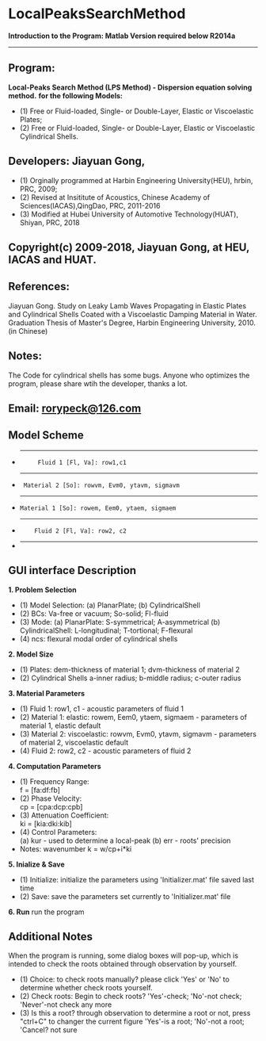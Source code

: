 # LocalPeaksSearchMethod
  **Introduction to the Program: Matlab Version required below R2014a**
**********************************************************************************
## Program: 
   **Local-Peaks Search Method (LPS Method) - Dispersion equation solving method.**
   **for the following Models:**
* (1) Free or Fluid-loaded, Single- or Double-Layer, Elastic or Viscoelastic Plates;
* (2) Free or Fluid-loaded, Single- or Double-Layer, Elastic or Viscoelastic Cylindrical Shells.

## Developers: Jiayuan Gong,
* (1) Orginally programmed at Harbin Engineering University(HEU), hrbin, PRC, 2009;
* (2) Revised at Insititute of Acoustics, Chinese Academy of Sciences(IACAS),QingDao, PRC, 2011-2016
* (3) Modified at Hubei University of Automotive Technology(HUAT), Shiyan, PRC, 2018

## Copyright(c) 2009-2018, Jiayuan Gong, at HEU, IACAS and HUAT.

## References: 
Jiayuan Gong. Study on Leaky Lamb Waves Propagating in Elastic Plates
and Cylindrical Shells Coated with a Viscoelastic Damping Material in Water. 
Graduation Thesis of Master's Degree, Harbin Engineering University, 2010. (in Chinese)

## Notes:  
The Code for cylindrical shells has some bugs. Anyone who optimizes
the program, please share wtih the developer, thanks a lot.

## Email: rorypeck@126.com

 ## Model Scheme
* -----------------------------------------------------------------
           Fluid 1 [Fl, Va]: row1,c1
* -----------------------------------------------------------------
       Material 2 [So]: rowvm, Evm0, ytavm, sigmavm      
*  ----------------------------------------------------------------
       Material 1 [So]: rowem, Eem0, ytaem, sigmaem
*  ----------------------------------------------------------------
           Fluid 2 [Fl, Va]: row2, c2
* -----------------------------------------------------------------

## GUI interface Description
**1. Problem Selection**
* (1) Model Selection:
    (a) PlanarPlate; (b) CylindricalShell
* (2) BCs:
    Va-free or vacuum; So-solid; Fl-fluid
* (3) Mode:
    (a) PlanarPlate: S-symmetrical; A-asymmetrical
    (b) CylindricalShell: L-longitudinal; T-tortional; F-flexural
* (4) ncs:
    flexural modal order of cylindrical shells
	
**2. Model Size**
* (1) Plates:
    dem-thickness of material 1;    dvm-thickness of material 2
* (2) Cylindrical Shells
    a-inner radius;    b-middle radius;    c-outer radius

**3. Material Parameters**
* (1) Fluid 1:
    row1, c1 - acoustic parameters of fluid 1
* (2) Material 1: elastic:
    rowem, Eem0, ytaem, sigmaem - parameters of material 1, elastic default
* (3) Material 2: viscoelastic:
    rowvm, Evm0, ytavm, sigmavm - parameters of material 2, viscoelastic default
* (4) Fluid 2:
    row2, c2 - acoustic parameters of fluid 2

**4. Computation Parameters**
* (1)  Frequency Range:     
     f = [fa:df:fb]
* (2)  Phase Velocity:    
     cp = [cpa:dcp:cpb]
* (3)  Attenuation Coefficient:    
     ki = [kia:dki:kib]
* (4)  Control Parameters:    
    (a) kur - used to determine a local-peak
    (b) err - roots' precision
* Notes: wavenumber k = w/cp+i*ki

**5. Inialize & Save**
* (1) Initialize:
     initialize the parameters using 'Initializer.mat' file saved last time
* (2) Save:
     save the parameters set currently to 'Initializer.mat' file
	 
**6. Run**
  run the program
  

## Additional Notes
  When the program is running, some dialog boxes will pop-up, which is intended to 
  check the roots obtained through observation by yourself. 
* (1) Choice: to check roots manually?
      please click 'Yes' or 'No' to determine whether check roots yourself.
* (2) Check roots: Begin to check roots? 
      'Yes'-check; 'No'-not check; 'Never'-not check any more
* (3) Is this a root? 
     through observation to determine a root or not, press "ctrl+C" to changer the current figure
     'Yes'-is a root; 'No'-not a root; 'Cancel? not sure

